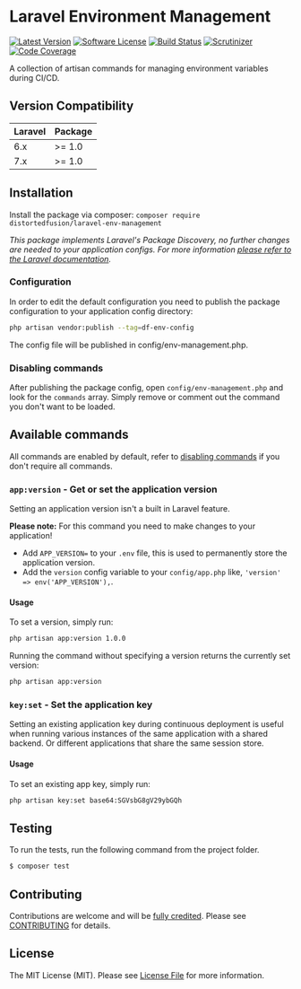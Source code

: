 # Laravel Environment Management

[![Latest Version](https://img.shields.io/github/tag/distortedfusion/laravel-env-management.svg?style=flat-square)](https://github.com/distortedfusion/laravel-env-management/tags)
[![Software License](https://img.shields.io/badge/license-MIT-brightgreen.svg?style=flat-square)](https://github.com/distortedfusion/laravel-env-management/blob/master/LICENSE)
[![Build Status](https://img.shields.io/travis/distortedfusion/laravel-env-management.svg?style=flat-square)](https://travis-ci.org/distortedfusion/laravel-env-management)
[![Scrutinizer](https://img.shields.io/scrutinizer/g/distortedfusion/laravel-env-management.svg?style=flat-square)](https://scrutinizer-ci.com/g/distortedfusion/laravel-env-management/)
[![Code Coverage](https://img.shields.io/scrutinizer/coverage/g/distortedfusion/laravel-env-management.svg?style=flat-square)](https://scrutinizer-ci.com/g/distortedfusion/laravel-env-management/?branch=master)

A collection of artisan commands for managing environment variables during CI/CD.

## Version Compatibility

 Laravel  | Package
:---------|:----------
 6.x      | >= 1.0
 7.x      | >= 1.0

## Installation

Install the package via composer: `composer require distortedfusion/laravel-env-management`

*This package implements Laravel's Package Discovery, no further changes are needed to your application configs. For more information [please refer to the Laravel documentation](https://laravel.com/docs/packages#package-discovery).*

### Configuration

In order to edit the default configuration you need to publish the package configuration to your application config directory:

```sh
php artisan vendor:publish --tag=df-env-config
```

The config file will be published in config/env-management.php.

### Disabling commands

After publishing the package config, open `config/env-management.php` and look for the `commands` array.
Simply remove or comment out the command you don't want to be loaded.

## Available commands

All commands are enabled by default, refer to [disabling commands](https://github.com/distortedfusion/laravel-env-management#disabling-commands) if you don't require all commands.

### `app:version` - Get or set the application version

Setting an application version isn't a built in Laravel feature.

**Please note:** For this command you need to make changes to your application!

- Add `APP_VERSION=` to your `.env` file, this is used to permanently store the application version.
- Add the `version` config variable to your `config/app.php` like, `'version' => env('APP_VERSION'),`.

#### Usage

To set a version, simply run:
```sh
php artisan app:version 1.0.0
```

Running the command without specifying a version returns the currently set version:
```sh
php artisan app:version
```

### `key:set` - Set the application key

Setting an existing application key during continuous deployment is useful when running various instances of the same application with a shared backend. Or different applications that share the same session store.

#### Usage

To set an existing app key, simply run:
```sh
php artisan key:set base64:SGVsbG8gV29ybGQh
```

## Testing

To run the tests, run the following command from the project folder.

``` bash
$ composer test
```

## Contributing

Contributions are welcome and will be [fully credited](https://github.com/distortedfusion/laravel-env-management/graphs/contributors). Please see [CONTRIBUTING](.github/CONTRIBUTING.md) for details.

## License
The MIT License (MIT). Please see [License File](https://github.com/distortedfusion/laravel-env-management/blob/master/LICENSE) for more information.
